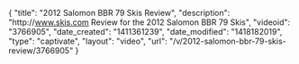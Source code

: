 {
    "title": "2012 Salomon BBR 79 Skis Review",
    "description": "http:\/\/www.skis.com Review for the 2012 Salomon BBR 79 Skis",
    "videoid": "3766905",
    "date_created": "1411361239",
    "date_modified": "1418182019",
    "type": "captivate",
    "layout": "video",
    "url": "\/v\/2012-salomon-bbr-79-skis-review\/3766905"
}